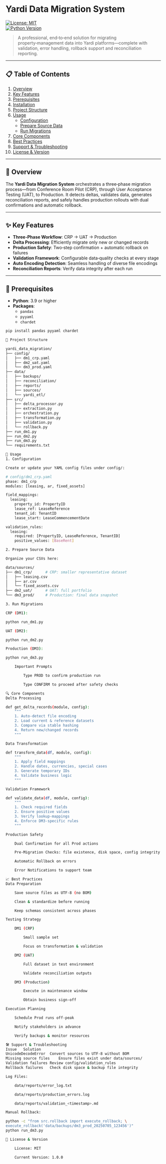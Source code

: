 # Yardi Data Migration System

[![License: MIT](https://img.shields.io/badge/License-MIT-blue.svg)](#license)  
[![Python Version](https://img.shields.io/badge/python-3.9%2B-green.svg)](#prerequisites)

> A professional, end‑to‑end solution for migrating property‑management data into Yardi platforms—complete with validation, error handling, rollback support and reconciliation reporting.

---

## 📋 Table of Contents

1. [Overview](#overview)  
2. [Key Features](#key-features)  
3. [Prerequisites](#prerequisites)  
4. [Installation](#installation)  
5. [Project Structure](#project-structure)  
6. [Usage](#usage)  
   - [Configuration](#configuration)  
   - [Prepare Source Data](#prepare-source-data)  
   - [Run Migrations](#run-migrations)  
7. [Core Components](#core-components)  
8. [Best Practices](#best-practices)  
9. [Support & Troubleshooting](#support--troubleshooting)  
10. [License & Version](#license--version)  

---

## 📝 Overview

The **Yardi Data Migration System** orchestrates a three‑phase migration process—from Conference Room Pilot (CRP), through User Acceptance Testing (UAT), to Production. It detects deltas, validates data, generates reconciliation reports, and safely handles production rollouts with dual confirmations and automatic rollback.

---

## ✨ Key Features

- **Three‑Phase Workflow**: CRP → UAT → Production  
- **Delta Processing**: Efficiently migrate only new or changed records  
- **Production Safety**: Two‑step confirmation + automatic rollback on failures  
- **Validation Framework**: Configurable data‑quality checks at every stage  
- **Auto Encoding Detection**: Seamless handling of diverse file encodings  
- **Reconciliation Reports**: Verify data integrity after each run  

---

## 🔧 Prerequisites

- **Python**: 3.9 or higher  
- **Packages**:  
  - `pandas`  
  - `pyyaml`  
  - `chardet`  

```bash
pip install pandas pyyaml chardet

📁 Project Structure

yardi_data_migration/
├── config/
│   ├── dm1_crp.yaml
│   ├── dm2_uat.yaml
│   └── dm3_prod.yaml
├── data/
│   ├── backups/
│   ├── reconciliation/
│   ├── reports/
│   ├── sources/
│   └── yardi_etl/
├── src/
│   ├── delta_processor.py
│   ├── extraction.py
│   ├── orchestration.py
│   ├── transformation.py
│   ├── validation.py
│   └── rollback.py
├── run_dm1.py
├── run_dm2.py
├── run_dm3.py
└── requirements.txt

🚀 Usage
1. Configuration

Create or update your YAML config files under config/:

# config/dm1_crp.yaml
phase: dm1_crp
modules: [leasing, ar, fixed_assets]

field_mappings:
  leasing:
    property_id: PropertyID
    lease_ref: LeaseReference
    tenant_id: TenantID
    lease_start: LeaseCommencementDate

validation_rules:
  leasing:
    required: [PropertyID, LeaseReference, TenantID]
    positive_values: [BaseRent]

2. Prepare Source Data

Organize your CSVs here:

data/sources/
├── dm1_crp/      # CRP: smaller representative dataset
│   ├── leasing.csv
│   ├── ar.csv
│   └── fixed_assets.csv
├── dm2_uat/      # UAT: full portfolio
└── dm3_prod/     # Production: final data snapshot

3. Run Migrations

CRP (DM1):

python run_dm1.py

UAT (DM2):

python run_dm2.py

Production (DM3):

python run_dm3.py

    Important Prompts

        Type PROD to confirm production run

        Type CONFIRM to proceed after safety checks

🔍 Core Components
Delta Processing

def get_delta_records(module, config):
    """
    1. Auto‑detect file encoding  
    2. Load current & reference datasets  
    3. Compare via stable hashing  
    4. Return new/changed records
    """

Data Transformation

def transform_data(df, module, config):
    """
    1. Apply field mappings  
    2. Handle dates, currencies, special cases  
    3. Generate temporary IDs  
    4. Validate business logic
    """

Validation Framework

def validate_data(df, module, config):
    """
    1. Check required fields  
    2. Ensure positive values  
    3. Verify lookup‑mappings  
    4. Enforce DM3‑specific rules
    """

Production Safety

    Dual Confirmation for all Prod actions

    Pre‑Migration Checks: file existence, disk space, config integrity

    Automatic Rollback on errors

    Error Notifications to support team

📈 Best Practices
Data Preparation

    Save source files as UTF‑8 (no BOM)

    Clean & standardize before running

    Keep schemas consistent across phases

Testing Strategy

    DM1 (CRP)

        Small sample set

        Focus on transformation & validation

    DM2 (UAT)

        Full dataset in test environment

        Validate reconciliation outputs

    DM3 (Production)

        Execute in maintenance window

        Obtain business sign‑off

Execution Planning

    Schedule Prod runs off‑peak

    Notify stakeholders in advance

    Verify backups & monitor resources

🛠 Support & Troubleshooting
Issue	Solution
UnicodeDecodeError	Convert sources to UTF‑8 without BOM
Missing source files	Ensure files exist under data/sources/
Validation failures	Review config/validation_rules
Rollback failures	Check disk space & backup file integrity

Log Files:

    data/reports/error_log.txt

    data/reports/production_errors.log

    data/reports/validation_<timestamp>.md

Manual Rollback:

python -c "from src.rollback import execute_rollback; \
execute_rollback('data/backups/dm3_prod_20250705_123456')"
python run_dm3.py

📜 License & Version

    License: MIT

    Current Version: 1.0.0